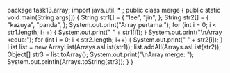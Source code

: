
package task13.array;
import java.util. * ;
public class merge {
    public static void main(String args[]) {
        String str1[] = {
                "lee",
                "jin",
        };
        String str2[] = {
                "kazuya",
                "panda",
        };
        System.out.print("Array pertama:");
        for (int i = 0; i < str1.length; i++) {
            System.out.print(" " + str1[i]);
        }
        System.out.print("\nArray kedua:");
        for (int i = 0; i < str2.length; i++) {
            System.out.print(" " + str2[i]);
        }
        List list = new ArrayList(Arrays.asList(str1));
        list.addAll(Arrays.asList(str2));
        Object[] str3 = list.toArray();
        System.out.print("\nArray merge: ");
        System.out.println(Arrays.toString(str3));
    }
}
